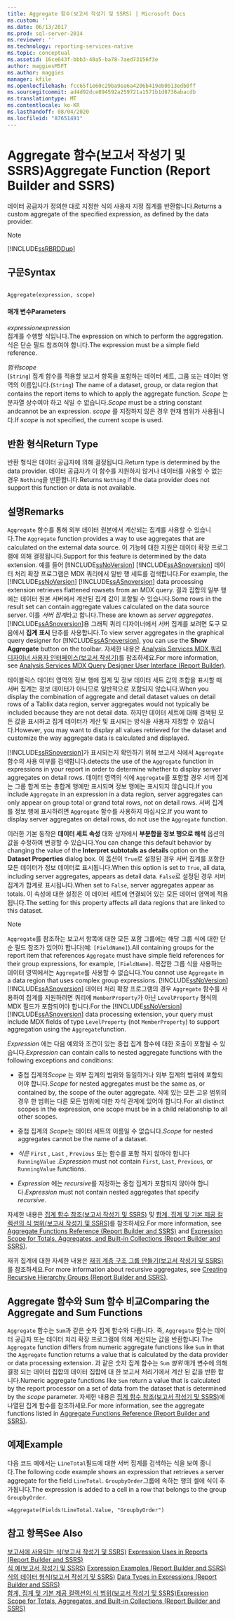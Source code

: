```yaml
---
title: Aggregate 함수(보고서 작성기 및 SSRS) | Microsoft Docs
ms.custom: ''
ms.date: 06/13/2017
ms.prod: sql-server-2014
ms.reviewer: ''
ms.technology: reporting-services-native
ms.topic: conceptual
ms.assetid: 16ce643f-bbb3-40a5-ba78-7aed73156f3e
author: maggiesMSFT
ms.author: maggies
manager: kfile
ms.openlocfilehash: fcc65f1e60c29ba9ea6a4206b419eb0b13edb0ff
ms.sourcegitcommit: ad4d92dce894592a259721a1571b1d8736abacdb
ms.translationtype: MT
ms.contentlocale: ko-KR
ms.lasthandoff: 08/04/2020
ms.locfileid: "87651491"
---
```

# <a name="aggregate-function-report-builder-and-ssrs"></a><span data-ttu-id="66c98-102">Aggregate 함수(보고서 작성기 및 SSRS)</span><span class="sxs-lookup"><span data-stu-id="66c98-102">Aggregate Function (Report Builder and SSRS)</span></span>
  <span data-ttu-id="66c98-103">데이터 공급자가 정의한 대로 지정한 식의 사용자 지정 집계를 반환합니다.</span><span class="sxs-lookup"><span data-stu-id="66c98-103">Returns a custom aggregate of the specified expression, as defined by the data provider.</span></span>  
  
> [!NOTE]  
>  [!INCLUDE[ssRBRDDup](../../includes/ssrbrddup-md.md)]  
  
## <a name="syntax"></a><span data-ttu-id="66c98-104">구문</span><span class="sxs-lookup"><span data-stu-id="66c98-104">Syntax</span></span>  
  
```  
  
Aggregate(expression, scope)  
```  
  
#### <a name="parameters"></a><span data-ttu-id="66c98-105">매개 변수</span><span class="sxs-lookup"><span data-stu-id="66c98-105">Parameters</span></span>  
 <span data-ttu-id="66c98-106">*expression*</span><span class="sxs-lookup"><span data-stu-id="66c98-106">*expression*</span></span>  
 <span data-ttu-id="66c98-107">집계를 수행할 식입니다.</span><span class="sxs-lookup"><span data-stu-id="66c98-107">The expression on which to perform the aggregation.</span></span> <span data-ttu-id="66c98-108">식은 단순 필드 참조여야 합니다.</span><span class="sxs-lookup"><span data-stu-id="66c98-108">The expression must be a simple field reference.</span></span>  
  
 <span data-ttu-id="66c98-109">*범위*</span><span class="sxs-lookup"><span data-stu-id="66c98-109">*scope*</span></span>  
 <span data-ttu-id="66c98-110">(`String`) 집계 함수를 적용할 보고서 항목을 포함하는 데이터 세트, 그룹 또는 데이터 영역의 이름입니다.</span><span class="sxs-lookup"><span data-stu-id="66c98-110">(`String`) The name of a dataset, group, or data region that contains the report items to which to apply the aggregate function.</span></span> <span data-ttu-id="66c98-111">*Scope* 는 문자열 상수여야 하고 식일 수 없습니다.</span><span class="sxs-lookup"><span data-stu-id="66c98-111">*Scope* must be a string constant andcannot be an expression.</span></span> <span data-ttu-id="66c98-112">*scope* 를 지정하지 않은 경우 현재 범위가 사용됩니다.</span><span class="sxs-lookup"><span data-stu-id="66c98-112">If *scope* is not specified, the current scope is used.</span></span>  
  
## <a name="return-type"></a><span data-ttu-id="66c98-113">반환 형식</span><span class="sxs-lookup"><span data-stu-id="66c98-113">Return Type</span></span>  
 <span data-ttu-id="66c98-114">반환 형식은 데이터 공급자에 의해 결정됩니다.</span><span class="sxs-lookup"><span data-stu-id="66c98-114">Return type is determined by the data provider.</span></span> <span data-ttu-id="66c98-115">데이터 공급자가 이 함수를 지원하지 않거나 데이터를 사용할 수 없는 경우 `Nothing`을 반환합니다.</span><span class="sxs-lookup"><span data-stu-id="66c98-115">Returns `Nothing` if the data provider does not support this function or data is not available.</span></span>  
  
## <a name="remarks"></a><span data-ttu-id="66c98-116">설명</span><span class="sxs-lookup"><span data-stu-id="66c98-116">Remarks</span></span>  
 <span data-ttu-id="66c98-117">`Aggregate` 함수를 통해 외부 데이터 원본에서 계산되는 집계를 사용할 수 있습니다.</span><span class="sxs-lookup"><span data-stu-id="66c98-117">The `Aggregate` function provides a way to use aggregates that are calculated on the external data source.</span></span> <span data-ttu-id="66c98-118">이 기능에 대한 지원은 데이터 확장 프로그램에 의해 결정됩니다.</span><span class="sxs-lookup"><span data-stu-id="66c98-118">Support for this feature is determined by the data extension.</span></span> <span data-ttu-id="66c98-119">예를 들어 [!INCLUDE[ssNoVersion](../../includes/ssnoversion-md.md)] [!INCLUDE[ssASnoversion](../../includes/ssasnoversion-md.md)] 데이터 처리 확장 프로그램은 MDX 쿼리에서 일반 행 세트를 검색합니다.</span><span class="sxs-lookup"><span data-stu-id="66c98-119">For example, the [!INCLUDE[ssNoVersion](../../includes/ssnoversion-md.md)] [!INCLUDE[ssASnoversion](../../includes/ssasnoversion-md.md)] data processing extension retrieves flattened rowsets from an MDX query.</span></span> <span data-ttu-id="66c98-120">결과 집합의 일부 행에는 데이터 원본 서버에서 계산된 집계 값이 포함될 수 있습니다.</span><span class="sxs-lookup"><span data-stu-id="66c98-120">Some rows in the result set can contain aggregate values calculated on the data source server.</span></span> <span data-ttu-id="66c98-121">이를 *서버 집계*라고 합니다.</span><span class="sxs-lookup"><span data-stu-id="66c98-121">These are known as *server aggregates*.</span></span> <span data-ttu-id="66c98-122">[!INCLUDE[ssASnoversion](../../includes/ssasnoversion-md.md)]용 그래픽 쿼리 디자이너에서 서버 집계를 보려면 도구 모음에서 **집계 표시** 단추를 사용합니다.</span><span class="sxs-lookup"><span data-stu-id="66c98-122">To view server aggregates in the graphical query designer for [!INCLUDE[ssASnoversion](../../includes/ssasnoversion-md.md)], you can use the **Show Aggregate** button on the toolbar.</span></span> <span data-ttu-id="66c98-123">자세한 내용은 [Analysis Services MDX 쿼리 디자이너 사용자 인터페이스&#40;보고서 작성기&#41;](../analysis-services-mdx-query-designer-user-interface-report-builder.md)를 참조하세요.</span><span class="sxs-lookup"><span data-stu-id="66c98-123">For more information, see [Analysis Services MDX Query Designer User Interface &#40;Report Builder&#41;](../analysis-services-mdx-query-designer-user-interface-report-builder.md).</span></span>  
  
 <span data-ttu-id="66c98-124">테이블릭스 데이터 영역의 정보 행에 집계 및 정보 데이터 세트 값의 조합을 표시할 때 서버 집계는 정보 데이터가 아니므로 일반적으로 포함되지 않습니다.</span><span class="sxs-lookup"><span data-stu-id="66c98-124">When you display the combination of aggregate and detail dataset values on detail rows of a Tablix data region, server aggregates would not typically be included because they are not detail data.</span></span> <span data-ttu-id="66c98-125">하지만 데이터 세트에 대해 검색된 모든 값을 표시하고 집계 데이터가 계산 및 표시되는 방식을 사용자 지정할 수 있습니다.</span><span class="sxs-lookup"><span data-stu-id="66c98-125">However, you may want to display all values retrieved for the dataset and customize the way aggregate data is calculated and displayed.</span></span>  
  
 [!INCLUDE[ssRSnoversion](../../includes/ssrsnoversion-md.md)]<span data-ttu-id="66c98-126">가 표시되는지 확인하기 위해 보고서 식에서 `Aggregate` 함수의 사용 여부를 검색합니다.</span><span class="sxs-lookup"><span data-stu-id="66c98-126">detects the use of the `Aggregate` function in expressions in your report in order to determine whether to display server aggregates on detail rows.</span></span> <span data-ttu-id="66c98-127">데이터 영역의 식에 `Aggregate`를 포함할 경우 서버 집계는 그룹 합계 또는 총합계 행에만 표시되며 정보 행에는 표시되지 않습니다.</span><span class="sxs-lookup"><span data-stu-id="66c98-127">If you include `Aggregate` in an expression in a data region, server aggregates can only appear on group total or grand total rows, not on detail rows.</span></span> <span data-ttu-id="66c98-128">서버 집계를 정보 행에 표시하려면 `Aggregate` 함수를 사용하지 마십시오.</span><span class="sxs-lookup"><span data-stu-id="66c98-128">If you want to display server aggregates on detail rows, do not use the `Aggregate` function.</span></span>  
  
 <span data-ttu-id="66c98-129">이러한 기본 동작은 **데이터 세트 속성** 대화 상자에서 **부분합을 정보 행으로 해석** 옵션의 값을 수정하여 변경할 수 있습니다.</span><span class="sxs-lookup"><span data-stu-id="66c98-129">You can change this default behavior by changing the value of the **Interpret subtotals as details** option on the **Dataset Properties** dialog box.</span></span> <span data-ttu-id="66c98-130">이 옵션이 `True`로 설정된 경우 서버 집계를 포함한 모든 데이터가 정보 데이터로 표시됩니다.</span><span class="sxs-lookup"><span data-stu-id="66c98-130">When this option is set to `True`, all data, including server aggregates, appears as detail data.</span></span> <span data-ttu-id="66c98-131">`False`로 설정된 경우 서버 집계가 합계로 표시됩니다.</span><span class="sxs-lookup"><span data-stu-id="66c98-131">When set to `False`, server aggregates appear as totals.</span></span> <span data-ttu-id="66c98-132">이 속성에 대한 설정은 이 데이터 세트에 연결되어 있는 모든 데이터 영역에 적용됩니다.</span><span class="sxs-lookup"><span data-stu-id="66c98-132">The setting for this property affects all data regions that are linked to this dataset.</span></span>  
  
> [!NOTE]  
>  <span data-ttu-id="66c98-133">`Aggregate`를 참조하는 보고서 항목에 대한 모든 포함 그룹에는 해당 그룹 식에 대한 단순 필드 참조가 있어야 합니다(예: `[FieldName]`).</span><span class="sxs-lookup"><span data-stu-id="66c98-133">All containing groups for the report item that references `Aggregate` must have simple field references for their group expressions, for example, `[FieldName]`.</span></span> <span data-ttu-id="66c98-134">복잡한 그룹 식을 사용하는 데이터 영역에서는 `Aggregate`를 사용할 수 없습니다.</span><span class="sxs-lookup"><span data-stu-id="66c98-134">You cannot use `Aggregate` in a data region that uses complex group expressions.</span></span> <span data-ttu-id="66c98-135">[!INCLUDE[ssNoVersion](../../includes/ssnoversion-md.md)][!INCLUDE[ssASnoversion](../../includes/ssasnoversion-md.md)] 데이터 처리 확장 프로그램의 경우 `Aggregate` 함수를 사용하여 집계를 지원하려면 쿼리에 `MemberProperty`가 아닌 `LevelProperty` 형식의 MDX 필드가 포함되어야 합니다.</span><span class="sxs-lookup"><span data-stu-id="66c98-135">For the [!INCLUDE[ssNoVersion](../../includes/ssnoversion-md.md)][!INCLUDE[ssASnoversion](../../includes/ssasnoversion-md.md)] data processing extension, your query must include MDX fields of type `LevelProperty` (not `MemberProperty`) to support aggregation using the `Aggregate`function.</span></span>  
  
 <span data-ttu-id="66c98-136">*Expression* 에는 다음 예외와 조건이 있는 중첩 집계 함수에 대한 호출이 포함될 수 있습니다.</span><span class="sxs-lookup"><span data-stu-id="66c98-136">*Expression* can contain calls to nested aggregate functions with the following exceptions and conditions:</span></span>  
  
-   <span data-ttu-id="66c98-137">중첩 집계의*Scope* 는 외부 집계의 범위와 동일하거나 외부 집계의 범위에 포함되어야 합니다.</span><span class="sxs-lookup"><span data-stu-id="66c98-137">*Scope* for nested aggregates must be the same as, or contained by, the scope of the outer aggregate.</span></span> <span data-ttu-id="66c98-138">식에 있는 모든 고유 범위의 경우 한 범위는 다른 모든 범위에 대한 자식 관계에 있어야 합니다.</span><span class="sxs-lookup"><span data-stu-id="66c98-138">For all distinct scopes in the expression, one scope must be in a child relationship to all other scopes.</span></span>  
  
-   <span data-ttu-id="66c98-139">중첩 집계의 *Scope*는 데이터 세트의 이름일 수 없습니다.</span><span class="sxs-lookup"><span data-stu-id="66c98-139">*Scope* for nested aggregates cannot be the name of a dataset.</span></span>  
  
-   <span data-ttu-id="66c98-140">*식은* `First` , `Last` , `Previous` 또는 함수를 포함 하지 않아야 합니다 `RunningValue` .</span><span class="sxs-lookup"><span data-stu-id="66c98-140">*Expression* must not contain `First`, `Last`, `Previous`, or `RunningValue` functions.</span></span>  
  
-   <span data-ttu-id="66c98-141">*Expression* 에는 *recursive*를 지정하는 중첩 집계가 포함되지 않아야 합니다.</span><span class="sxs-lookup"><span data-stu-id="66c98-141">*Expression* must not contain nested aggregates that specify *recursive*.</span></span>  
  
 <span data-ttu-id="66c98-142">자세한 내용은 [집계 함수 참조&#40;보고서 작성기 및 SSRS&#41;](report-builder-functions-aggregate-functions-reference.md) 및 [합계, 집계 및 기본 제공 컬렉션의 식 범위&#40;보고서 작성기 및 SSRS&#41;](expression-scope-for-totals-aggregates-and-built-in-collections.md)를 참조하세요.</span><span class="sxs-lookup"><span data-stu-id="66c98-142">For more information, see [Aggregate Functions Reference &#40;Report Builder and SSRS&#41;](report-builder-functions-aggregate-functions-reference.md) and [Expression Scope for Totals, Aggregates, and Built-in Collections &#40;Report Builder and SSRS&#41;](expression-scope-for-totals-aggregates-and-built-in-collections.md).</span></span>  
  
 <span data-ttu-id="66c98-143">재귀 집계에 대한 자세한 내용은 [재귀 계층 구조 그룹 만들기&#40;보고서 작성기 및 SSRS&#41;](creating-recursive-hierarchy-groups-report-builder-and-ssrs.md)를 참조하세요.</span><span class="sxs-lookup"><span data-stu-id="66c98-143">For more information about recursive aggregates, see [Creating Recursive Hierarchy Groups &#40;Report Builder and SSRS&#41;](creating-recursive-hierarchy-groups-report-builder-and-ssrs.md).</span></span>  
  
## <a name="comparing-the-aggregate-and-sum-functions"></a><span data-ttu-id="66c98-144">Aggregate 함수와 Sum 함수 비교</span><span class="sxs-lookup"><span data-stu-id="66c98-144">Comparing the Aggregate and Sum Functions</span></span>  
 <span data-ttu-id="66c98-145">`Aggregate` 함수는 `Sum`과 같은 숫자 집계 함수와 다릅니다. 즉, `Aggregate` 함수는 데이터 공급자 또는 데이터 처리 확장 프로그램에 의해 계산되는 값을 반환합니다.</span><span class="sxs-lookup"><span data-stu-id="66c98-145">The `Aggregate` function differs from numeric aggregate functions like `Sum` in that the `Aggregate` function returns a value that is calculated by the data provider or data processing extension.</span></span> <span data-ttu-id="66c98-146">과 같은 숫자 집계 함수는 `Sum` *범위* 매개 변수에 의해 결정 되는 데이터 집합의 데이터 집합에 대 한 보고서 처리기에서 계산 된 값을 반환 합니다.</span><span class="sxs-lookup"><span data-stu-id="66c98-146">Numeric aggregate functions like `Sum` return a value that is calculated by the report processor on a set of data from the dataset that is determined by the *scope* parameter.</span></span> <span data-ttu-id="66c98-147">자세한 내용은 [집계 함수 참조&#40;보고서 작성기 및 SSRS&#41;](report-builder-functions-aggregate-functions-reference.md)에 나열된 집계 함수를 참조하세요.</span><span class="sxs-lookup"><span data-stu-id="66c98-147">For more information, see the aggregate functions listed in [Aggregate Functions Reference &#40;Report Builder and SSRS&#41;](report-builder-functions-aggregate-functions-reference.md).</span></span>  
  
## <a name="example"></a><span data-ttu-id="66c98-148">예제</span><span class="sxs-lookup"><span data-stu-id="66c98-148">Example</span></span>  
 <span data-ttu-id="66c98-149">다음 코드 예에서는 `LineTotal`필드에 대한 서버 집계를 검색하는 식을 보여 줍니다.</span><span class="sxs-lookup"><span data-stu-id="66c98-149">The following code example shows an expression that retrieves a server aggregate for the field `LineTotal`.</span></span> <span data-ttu-id="66c98-150">`GroupbyOrder`그룹에 속하는 행의 셀에 식이 추가됩니다.</span><span class="sxs-lookup"><span data-stu-id="66c98-150">The expression is added to a cell in a row that belongs to the group `GroupbyOrder`.</span></span>  
  
```  
=Aggregate(Fields!LineTotal.Value, "GroupbyOrder")  
```  
  
## <a name="see-also"></a><span data-ttu-id="66c98-151">참고 항목</span><span class="sxs-lookup"><span data-stu-id="66c98-151">See Also</span></span>  
 <span data-ttu-id="66c98-152">[보고서에 사용되는 식&#40;보고서 작성기 및 SSRS&#41;](expression-uses-in-reports-report-builder-and-ssrs.md) </span><span class="sxs-lookup"><span data-stu-id="66c98-152">[Expression Uses in Reports &#40;Report Builder and SSRS&#41;](expression-uses-in-reports-report-builder-and-ssrs.md) </span></span>  
 <span data-ttu-id="66c98-153">[식 예&#40;보고서 작성기 및 SSRS&#41;](expression-examples-report-builder-and-ssrs.md) </span><span class="sxs-lookup"><span data-stu-id="66c98-153">[Expression Examples &#40;Report Builder and SSRS&#41;](expression-examples-report-builder-and-ssrs.md) </span></span>  
 <span data-ttu-id="66c98-154">[식의 데이터 형식&#40;보고서 작성기 및 SSRS&#41;](expressions-report-builder-and-ssrs.md) </span><span class="sxs-lookup"><span data-stu-id="66c98-154">[Data Types in Expressions &#40;Report Builder and SSRS&#41;](expressions-report-builder-and-ssrs.md) </span></span>  
 [<span data-ttu-id="66c98-155">합계, 집계 및 기본 제공 컬렉션의 식 범위&#40;보고서 작성기 및 SSRS&#41;</span><span class="sxs-lookup"><span data-stu-id="66c98-155">Expression Scope for Totals, Aggregates, and Built-in Collections &#40;Report Builder and SSRS&#41;</span></span>](expression-scope-for-totals-aggregates-and-built-in-collections.md)  
  
  
